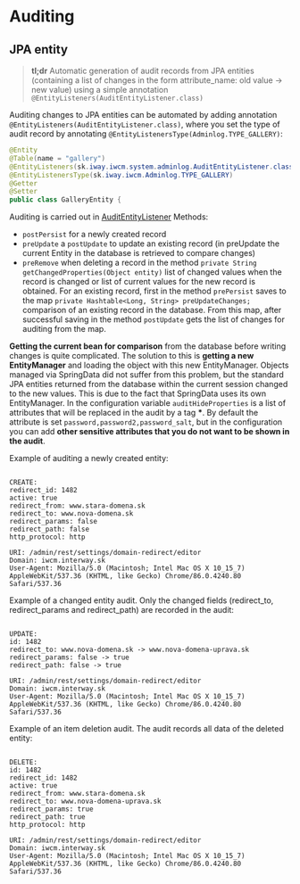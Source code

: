 # Auditing

## JPA entity

> **tl;dr** Automatic generation of audit records from JPA entities (containing a list of changes in the form attribute\_name: old value -> new value) using a simple annotation `@EntityListeners(AuditEntityListener.class)`

Auditing changes to JPA entities can be automated by adding annotation `@EntityListeners(AuditEntityListener.class)`, where you set the type of audit record by annotating `@EntityListenersType(Adminlog.TYPE_GALLERY)`:

```java
@Entity
@Table(name = "gallery")
@EntityListeners(sk.iway.iwcm.system.adminlog.AuditEntityListener.class)
@EntityListenersType(sk.iway.iwcm.Adminlog.TYPE_GALLERY)
@Getter
@Setter
public class GalleryEntity {
```

Auditing is carried out in [AuditEntityListener](../../../src/main/java/sk/iway/iwcm/system/audit/AuditEntityListener.java) Methods:
- `postPersist` for a newly created record
- `preUpdate` a `postUpdate` to update an existing record (in preUpdate the current Entity in the database is retrieved to compare changes)
- `preRemove` when deleting a record
in the method `private String getChangedProperties(Object entity)` list of changed values when the record is changed or list of current values for the new record is obtained. For an existing record, first in the method `prePersist` saves to the map `private Hashtable<Long, String> preUpdateChanges;` comparison of an existing record in the database. From this map, after successful saving in the method `postUpdate` gets the list of changes for auditing from the map.

**Getting the current bean for comparison** from the database before writing changes is quite complicated. The solution to this is **getting a new EntityManager** and loading the object with this new EntityManager. Objects managed via SpringData did not suffer from this problem, but the standard JPA entities returned from the database within the current session changed to the new values. This is due to the fact that SpringData uses its own EntityManager.
In the configuration variable `auditHideProperties` is a list of attributes that will be replaced in the audit by a tag **\***. By default the attribute is set `password,password2,password_salt`, but in the configuration you can add **other sensitive attributes that you do not want to be shown in the audit**.

Example of auditing a newly created entity:

```

CREATE:
redirect_id: 1482
active: true
redirect_from: www.stara-domena.sk
redirect_to: www.nova-domena.sk
redirect_params: false
redirect_path: false
http_protocol: http

URI: /admin/rest/settings/domain-redirect/editor
Domain: iwcm.interway.sk
User-Agent: Mozilla/5.0 (Macintosh; Intel Mac OS X 10_15_7) AppleWebKit/537.36 (KHTML, like Gecko) Chrome/86.0.4240.80 Safari/537.36
```

Example of a changed entity audit. Only the changed fields (redirect\_to, redirect\_params and redirect\_path) are recorded in the audit:

```

UPDATE:
id: 1482
redirect_to: www.nova-domena.sk -> www.nova-domena-uprava.sk
redirect_params: false -> true
redirect_path: false -> true

URI: /admin/rest/settings/domain-redirect/editor
Domain: iwcm.interway.sk
User-Agent: Mozilla/5.0 (Macintosh; Intel Mac OS X 10_15_7) AppleWebKit/537.36 (KHTML, like Gecko) Chrome/86.0.4240.80 Safari/537.36
```

Example of an item deletion audit. The audit records all data of the deleted entity:

```

DELETE:
id: 1482
redirect_id: 1482
active: true
redirect_from: www.stara-domena.sk
redirect_to: www.nova-domena-uprava.sk
redirect_params: true
redirect_path: true
http_protocol: http

URI: /admin/rest/settings/domain-redirect/editor
Domain: iwcm.interway.sk
User-Agent: Mozilla/5.0 (Macintosh; Intel Mac OS X 10_15_7) AppleWebKit/537.36 (KHTML, like Gecko) Chrome/86.0.4240.80 Safari/537.36
```
